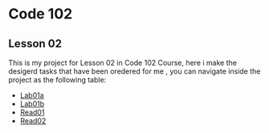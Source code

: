 # Code 102
## Lesson 02 

This is my project for Lesson 02 in Code 102 Course, here i make the desigerd tasks that have been oredered for me ,
you can navigate inside the project as the following table:


* [Lab01a](https://github.com/Jehadabuawwad/reading-notes/blob/main/Lab01a.md)
* [Lab01b](https://github.com/Jehadabuawwad/reading-notes/blob/main/Lab01b.md)
* [Read01](https://github.com/Jehadabuawwad/reading-notes/blob/main/read01.md)
* [Read02](https://github.com/Jehadabuawwad/reading-notes/blob/main/read02.md)
